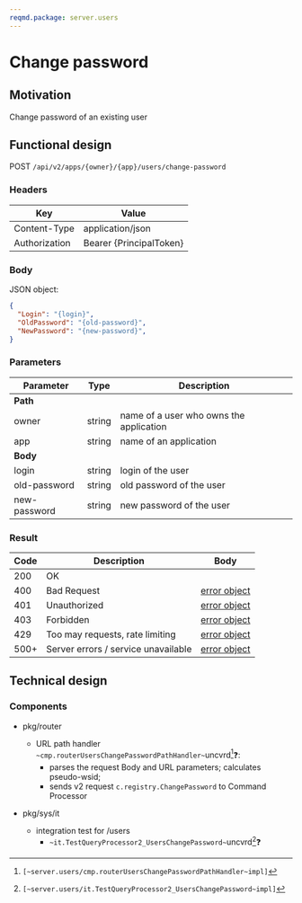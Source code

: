 ```yaml
---
reqmd.package: server.users
---
```


# Change password

## Motivation

Change password of an existing user

## Functional design

POST `/api/v2/apps/{owner}/{app}/users/change-password`

### Headers

| Key | Value |
| --- | --- |
| Content-Type | application/json |
| Authorization | Bearer {PrincipalToken} |

### Body

JSON object:

```json
{
  "Login": "{login}",
  "OldPassword": "{old-password}",
  "NewPassword": "{new-password}",
}
```

### Parameters

| Parameter | Type | Description |
| --- | --- | --- |
| **Path** | | |
| owner | string | name of a user who owns the application |
| app | string | name of an application |
| **Body** | | |
| login | string | login of the user |
| old-password | string | old password of the user |
| new-password | string | new password of the user |

### Result

| Code | Description | Body |
| --- | --- | --- |
| 200 | OK  | |
| 400 | Bad Request | [error object](errors.md) |
| 401 | Unauthorized | [error object](errors.md) |
| 403 | Forbidden | [error object](errors.md) |
| 429 | Too may requests, rate limiting | [error object](errors.md) |
| 500+ | Server errors / service unavailable | [error object](errors.md) |

## Technical design

### Components

- pkg/router
  - URL path handler `~cmp.routerUsersChangePasswordPathHandler~`uncvrd[^1]❓:
    - parses the request Body and URL parameters; calculates pseudo-wsid;
    - sends v2 request `c.registry.ChangePassword` to Command Processor

- pkg/sys/it
  - integration test for /users
    - `~it.TestQueryProcessor2_UsersChangePassword~`uncvrd[^2]❓

[^1]: `[~server.users/cmp.routerUsersChangePasswordPathHandler~impl]`
[^2]: `[~server.users/it.TestQueryProcessor2_UsersChangePassword~impl]`
